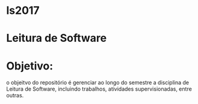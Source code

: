 # ls2017


# Leitura de Software 
# Objetivo: 
o objeitvo do repositório é gerenciar ao longo do semestre a disciplina de Leitura de Software, incluindo trabalhos, atividades supervisionadas, entre outras. 
